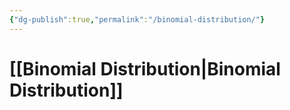 ```yaml
---
{"dg-publish":true,"permalink":"/binomial-distribution/"}
---
```


# [[Binomial Distribution\|Binomial Distribution]]


